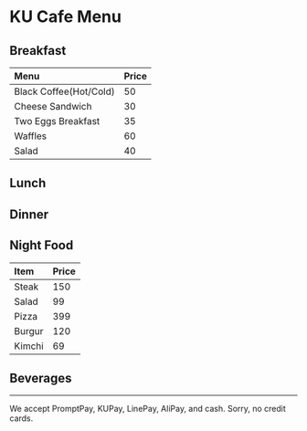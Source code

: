 # KU Cafe Menu


## Breakfast

| Menu               | Price |
|:-------------------|-------|
| Black Coffee(Hot/Cold)     | 50    |
| Cheese Sandwich    | 30    |
| Two Eggs Breakfast | 35    |
| Waffles            | 60    |
| Salad            | 40    |

## Lunch 


## Dinner


## Night Food
| Item      | Price |
|:----------- | ----------- |
| Steak      | 150       |
| Salad   | 99        |
| Pizza   | 399        |
| Burgur   | 120        |
| Kimchi   | 69        |



## Beverages



---

We accept PromptPay, KUPay, LinePay, AliPay, and cash. Sorry, no credit cards.

